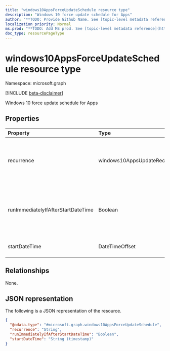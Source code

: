 ```yaml
---
title: "windows10AppsForceUpdateSchedule resource type"
description: "Windows 10 force update schedule for Apps"
author: "**TODO: Provide Github Name. See [topic-level metadata reference](https://msgo.azurewebsites.net/add/document/guidelines/metadata.html#topic-level-metadata)**"
localization_priority: Normal
ms.prod: "**TODO: Add MS prod. See [topic-level metadata reference](https://msgo.azurewebsites.net/add/document/guidelines/metadata.html#topic-level-metadata)**"
doc_type: resourcePageType
---
```


# windows10AppsForceUpdateSchedule resource type

Namespace: microsoft.graph

[!INCLUDE [beta-disclaimer](../../includes/beta-disclaimer.md)]

Windows 10 force update schedule for Apps

## Properties
|Property|Type|Description|
|:---|:---|:---|
|recurrence|windows10AppsUpdateRecurrence|Recurrence schedule. Possible values are: `none`, `daily`, `weekly`, `monthly`.|
|runImmediatelyIfAfterStartDateTime|Boolean|If true, runs the task immediately if StartDateTime is in the past, else, runs at the next recurrence.|
|startDateTime|DateTimeOffset|The start time for the force restart.|

## Relationships
None.

## JSON representation
The following is a JSON representation of the resource.
<!-- {
  "blockType": "resource",
  "@odata.type": "microsoft.graph.windows10AppsForceUpdateSchedule"
}
-->
``` json
{
  "@odata.type": "#microsoft.graph.windows10AppsForceUpdateSchedule",
  "recurrence": "String",
  "runImmediatelyIfAfterStartDateTime": "Boolean",
  "startDateTime": "String (timestamp)"
}
```

